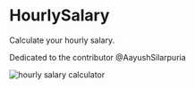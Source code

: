 # HourlySalary

Calculate your hourly salary.

Dedicated to the contributor @AayushSilarpuria

![hourly salary calculator](https://user-images.githubusercontent.com/29086241/236043536-bf573e81-45f1-49ea-8c21-14a3ab658b48.gif)

